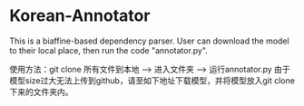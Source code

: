 # Korean-Annotator
This is a biaffine-based dependency parser.
User can download the model to their local place, then run the code "annotator.py".

使用方法：git clone 所有文件到本地 --> 进入文件夹 --> 运行annotator.py
        由于模型size过大无法上传到github，请至如下地址下载模型，并将模型放入git clone下来的文件夹内。

